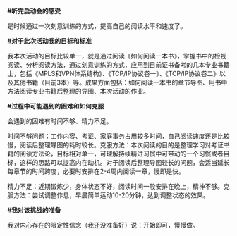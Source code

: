**\#听完启动会的感受**

是时候通过一次刻意训练的方式，提高自己的阅读水平和速度了。

**\#对于此次活动我的目标和标准**

我本次活动的目标比较单一，就是通过阅读《如何阅读一本书》，掌握书中的检视阅读、分析阅读方法，通过刻意训练的方式，应用到目前证书备考的几本专业书籍上，包括《MPLS和VPN体系结构》、《TCP\/IP协议卷一》、《TCP\/IP协议卷二》以及其他书籍（目前3本）等。成果方面包括：如何阅读一本书的章节导图、用书中方法阅读专业书籍后整理的导图、本次活动的作业。

**\#过程中可能遇到的困难和如何克服**

会遇到的困难有时间不够、精力不足。

时间不够问题：工作内容、考证、家庭事务占用较多时间，自己阅读速度还是比较慢，阅读后整理导图的耗时较长。克服方法：本次阅读的目的是整理学习对考证书籍的阅读方法论，目标相对单一，可理解持续精进习惯中可带动的一个习惯或者目标，这样的思路可以提高内在动机。对于阅读后整理导图较长的问题，会适当延长每章节的时间跨度，必要时安排在2-4周内阅读一章，慢即是快。

精力不足：近期锻炼少，身体状态不好，阅读时间一般安排在晚上，精神不够。克服方法：尝试调整作息，早晨简单运动10-20分钟，达到调整状态的效果。

**\#我对该挑战的准备**

我对内心存在的限定性信念（我还没准备好）说：开始即可，慢慢做。


